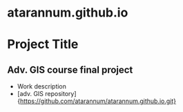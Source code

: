 # atarannum.github.io
# Project Title
## Adv. GIS course final project
- Work description
- [adv. GIS repository]{https://github.com/atarannum/atarannum.github.io.git}
